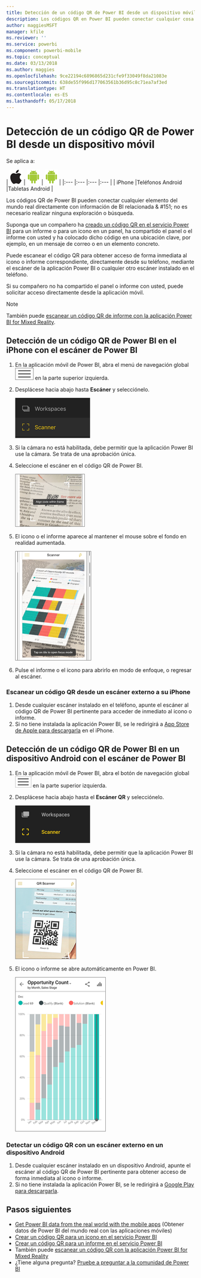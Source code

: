 ```yaml
---
title: Detección de un código QR de Power BI desde un dispositivo móvil
description: Los códigos QR en Power BI pueden conectar cualquier cosa del mundo real directamente con información de BI en la aplicación móvil de Power BI para iPhones y dispositivos Android.
author: maggiesMSFT
manager: kfile
ms.reviewer: ''
ms.service: powerbi
ms.component: powerbi-mobile
ms.topic: conceptual
ms.date: 03/13/2018
ms.author: maggies
ms.openlocfilehash: 9ce22194c6896865d231cfe9f33049f8da21083e
ms.sourcegitcommit: 638de55f996d177063561b36d95c8c71ea7af3ed
ms.translationtype: HT
ms.contentlocale: es-ES
ms.lasthandoff: 05/17/2018
---
```

# <a name="scan-a-power-bi-qr-code-from-your-mobile-device"></a>Detección de un código QR de Power BI desde un dispositivo móvil
Se aplica a:

| ![iPhone](media/mobile-apps-qr-code/ios-logo-40-px.png) | ![Teléfono Android](media/mobile-apps-qr-code/android-logo-40-px.png) | ![Tableta Android](media/mobile-apps-qr-code/android-logo-40-px.png) |
|:--- |:--- |:--- |:--- |
| iPhone |Teléfonos Android |Tabletas Android |

Los códigos QR de Power BI pueden conectar  cualquier elemento del mundo real directamente con información de BI relacionada & #151; no es necesario realizar ninguna exploración o búsqueda.

Suponga que un compañero ha [creado un código QR en el servicio Power BI](service-create-qr-code-for-tile.md) para un informe o para un icono en un panel, ha compartido el panel o el informe con usted y ha colocado dicho código en una ubicación clave, por ejemplo, en un mensaje de correo o en un elemento concreto. 

Puede escanear el código QR para obtener acceso de forma inmediata al icono o informe correspondiente, directamente desde su teléfono, mediante el escáner de la aplicación Power BI o cualquier otro escáner instalado en el teléfono. 

Si su compañero no ha compartido el panel o informe con usted, puede solicitar acceso directamente desde la aplicación móvil. 

> [!NOTE]
> También puede [escanear un código QR de informe con la aplicación Power BI for Mixed Reality](mobile-mixed-reality-app.md#scan-a-report-qr-code-in-holographic-view).

## <a name="scan-a-power-bi-qr-code-on-your-iphone-with-the-power-bi-scanner"></a>Detección de un código QR de Power BI en el iPhone con el escáner de Power BI
1. En la aplicación móvil de Power BI, abra el menú de navegación global ![](media/mobile-apps-qr-code/power-bi-iphone-global-nav-button.png) en la parte superior izquierda. 
2. Desplácese hacia abajo hasta **Escáner** y selecciónelo. 
   
    ![](media/mobile-apps-qr-code/power-bi-iphone-scanner-menu.png)
3. Si la cámara no está habilitada, debe permitir que la aplicación Power BI use la cámara. Se trata de una aprobación única. 
4. Seleccione el escáner en el código QR de Power BI. 
   
    ![](media/mobile-apps-qr-code/power-bi-align-qr-code.png)
5. El icono o el informe aparece al mantener el mouse sobre el fondo en realidad aumentada.
   
    ![](media/mobile-apps-qr-code/power-bi-ios-qr-ar-scanner.png)
6. Pulse el informe o el icono para abrirlo en modo de enfoque, o regresar al escáner.

### <a name="scan-a-qr-code-from-an-external-scanner-on-your-iphone"></a>Escanear un código QR desde un escáner externo a su iPhone
1. Desde cualquier escáner instalado en el teléfono, apunte el escáner al código QR de Power BI pertinente para acceder de inmediato al icono o informe. 
2. Si no tiene instalada la aplicación Power BI, se le redirigirá a [App Store de Apple para descargarla](http://go.microsoft.com/fwlink/?LinkId=522062) en el iPhone.

## <a name="scan-a-power-bi-qr-code-on-your-android-device-with-the-power-bi-scanner"></a>Detección de un código QR de Power BI en un dispositivo Android con el escáner de Power BI
1. En la aplicación móvil de Power BI, abra el botón de navegación global ![](media/mobile-apps-qr-code/power-bi-android-global-nav-icon.png) en la parte superior izquierda. 
2. Desplácese hacia abajo hasta el **Escáner QR** y selecciónelo.
   
    ![](media/mobile-apps-qr-code/power-bi-android-scanner-menu.png)
3. Si la cámara no está habilitada, debe permitir que la aplicación Power BI use la cámara. Se trata de una aprobación única. 
4. Seleccione el escáner en el código QR de Power BI. 
   
    ![](media/mobile-apps-qr-code/pbi_iph_qrscan.png)
5. El icono o informe se abre automáticamente en Power BI.
   
    ![](media/mobile-apps-qr-code/power-bi-android-tile.png)

### <a name="scan-a-qr-code-from-an-external-scanner-on-your-android-device"></a>Detectar un código QR con un escáner externo en un dispositivo Android
1. Desde cualquier escáner instalado en un dispositivo Android, apunte el escáner al código QR de Power BI pertinente para obtener acceso de forma inmediata al icono o informe. 
2. Si no tiene instalada la aplicación Power BI, se le redirigirá a [Google Play para descargarla](http://go.microsoft.com/fwlink/?LinkID=544867). 

## <a name="next-steps"></a>Pasos siguientes
* [Get Power BI data from the real world with the mobile apps](mobile-apps-data-in-real-world-context.md) (Obtener datos de Power BI del mundo real con las aplicaciones móviles)
* [Crear un código QR para un icono en el servicio Power BI](service-create-qr-code-for-tile.md)
* [Crear un código QR para un informe en el servicio Power BI](service-create-qr-code-for-report.md)
* También puede [escanear un código QR con la aplicación Power BI for Mixed Reality](mobile-mixed-reality-app.md)
* ¿Tiene alguna pregunta? [Pruebe a preguntar a la comunidad de Power BI](http://community.powerbi.com/)

